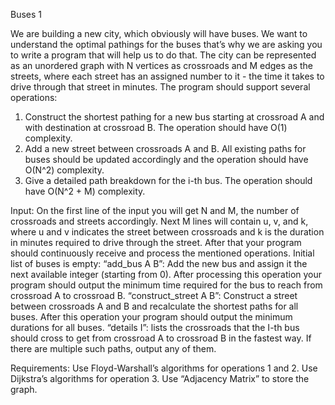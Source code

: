 Buses 1

We are building a new city, which obviously will have buses. We want to understand the optimal pathings for the buses that’s why we are asking you to write a program that will help us to do that.
The city can be represented as an unordered graph with N vertices as crossroads and M edges as the streets, where each street has an assigned number to it - the time it takes to drive through that street in minutes.
The program should support several operations:

1. Construct the shortest pathing for a new bus starting at crossroad A and with destination at crossroad B. The operation should have O(1) complexity.
2. Add a new street between crossroads A and B. All existing paths for buses should be updated accordingly and the operation should have O(N^2) complexity.
3. Give a detailed path breakdown for the i-th bus. The operation should have O(N^2 + M)  complexity.

Input:
On the first line of the input you will get N and M, the number of crossroads and streets accordingly. Next M lines will contain u, v, and k, where u and v indicates the street between crossroads and
k is the duration in minutes required to drive through the street.
After that your program should continuously receive and process the mentioned operations. Initial list of buses is empty:
“add_bus A B”:  Add the new bus and assign it the next available integer (starting from 0). After processing this operation your program should output the minimum time required for the bus to reach from
crossroad A to crossroad B.
“construct_street A B”: Construct a street between crossroads A and B and recalculate the shortest paths for all buses. After this operation your program should output the minimum durations for all buses.
“details I”: lists the crossroads that the I-th bus should cross to get from crossroad A to crossroad B in the fastest way. If there are multiple such paths, output any of them.

Requirements: Use Floyd-Warshall’s algorithms for operations 1 and 2. Use Dijkstra’s algorithms for operation 3. Use “Adjacency Matrix” to store the graph.
